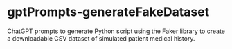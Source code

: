 # gptPrompts-generateFakeDataset
ChatGPT prompts to generate  Python script using the Faker library to create a downloadable CSV dataset of simulated patient medical history.

